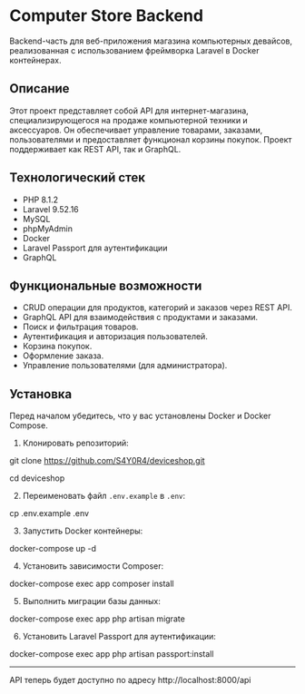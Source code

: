 # Computer Store Backend

Backend-часть для веб-приложения магазина компьютерных девайсов, реализованная с использованием фреймворка Laravel в Docker контейнерах.


## Описание

Этот проект представляет собой API для интернет-магазина, специализирующегося на продаже компьютерной техники и аксессуаров. Он обеспечивает управление товарами, заказами, пользователями и предоставляет функционал корзины покупок. Проект поддерживает как REST API, так и GraphQL.


## Технологический стек

- PHP 8.1.2
- Laravel 9.52.16
- MySQL
- phpMyAdmin
- Docker
- Laravel Passport для аутентификации
- GraphQL


## Функциональные возможности

- CRUD операции для продуктов, категорий и заказов через REST API.
- GraphQL API для взаимодействия с продуктами и заказами.
- Поиск и фильтрация товаров.
- Аутентификация и авторизация пользователей.
- Корзина покупок.
- Оформление заказа.
- Управление пользователями (для администратора).


## Установка

Перед началом убедитесь, что у вас установлены Docker и Docker Compose.


1. Клонировать репозиторий:

git clone https://github.com/S4Y0R4/deviceshop.git

cd deviceshop


2. Переименовать файл `.env.example` в `.env`:

cp .env.example .env


3. Запустить Docker контейнеры:

docker-compose up -d


4. Установить зависимости Composer:

docker-compose exec app composer install


5. Выполнить миграции базы данных:

docker-compose exec app php artisan migrate


6. Установить Laravel Passport для аутентификации:

docker-compose exec app php artisan passport:install
___________________________________________________________________________

API теперь будет доступно по адресу http://localhost:8000/api
